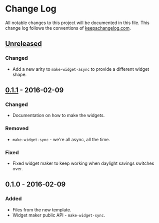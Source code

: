 # Change Log
All notable changes to this project will be documented in this file. This change log follows the conventions of [keepachangelog.com](http://keepachangelog.com/).

## [Unreleased][unreleased]
### Changed
- Add a new arity to `make-widget-async` to provide a different widget shape.

## [0.1.1] - 2016-02-09
### Changed
- Documentation on how to make the widgets.

### Removed
- `make-widget-sync` - we're all async, all the time.

### Fixed
- Fixed widget maker to keep working when daylight savings switches over.

## 0.1.0 - 2016-02-09
### Added
- Files from the new template.
- Widget maker public API - `make-widget-sync`.

[unreleased]: https://github.com/your-name/coinbase-clj/compare/0.1.1...HEAD
[0.1.1]: https://github.com/your-name/coinbase-clj/compare/0.1.0...0.1.1
